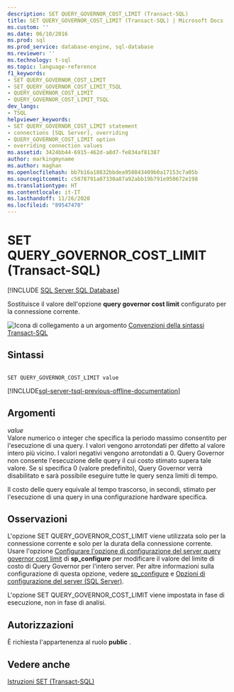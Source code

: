 ```yaml
---
description: SET QUERY_GOVERNOR_COST_LIMIT (Transact-SQL)
title: SET QUERY_GOVERNOR_COST_LIMIT (Transact-SQL) | Microsoft Docs
ms.custom: ''
ms.date: 06/10/2016
ms.prod: sql
ms.prod_service: database-engine, sql-database
ms.reviewer: ''
ms.technology: t-sql
ms.topic: language-reference
f1_keywords:
- SET QUERY_GOVERNOR_COST_LIMIT
- SET_QUERY_GOVERNOR_COST_LIMIT_TSQL
- QUERY_GOVERNOR_COST_LIMIT
- QUERY_GOVERNOR_COST_LIMIT_TSQL
dev_langs:
- TSQL
helpviewer_keywords:
- SET QUERY_GOVERNOR_COST_LIMIT statement
- connections [SQL Server], overriding
- QUERY_GOVERNOR_COST_LIMIT option
- overriding connection values
ms.assetid: 3424bb44-6915-462d-a8d7-fe834af81387
author: markingmyname
ms.author: maghan
ms.openlocfilehash: bb7b16a18832bbdea950843409b0a17153c7a05b
ms.sourcegitcommit: c5078791a07330a87a92abb19b791e950672e198
ms.translationtype: HT
ms.contentlocale: it-IT
ms.lasthandoff: 11/26/2020
ms.locfileid: "89547470"
---
```

# <a name="set-query_governor_cost_limit-transact-sql"></a>SET QUERY_GOVERNOR_COST_LIMIT (Transact-SQL)
[!INCLUDE [SQL Server SQL Database](../../includes/applies-to-version/sql-asdb.md)]

  Sostituisce il valore dell'opzione **query governor cost limit** configurato per la connessione corrente.  
  
 ![Icona di collegamento a un argomento](../../database-engine/configure-windows/media/topic-link.gif "Icona di collegamento a un argomento") [Convenzioni della sintassi Transact-SQL](../../t-sql/language-elements/transact-sql-syntax-conventions-transact-sql.md)  
  
## <a name="syntax"></a>Sintassi  
  
```syntaxsql
  
SET QUERY_GOVERNOR_COST_LIMIT value  
```  
  
[!INCLUDE[sql-server-tsql-previous-offline-documentation](../../includes/sql-server-tsql-previous-offline-documentation.md)]

## <a name="arguments"></a>Argomenti
 *value*  
 Valore numerico o integer che specifica la periodo massimo consentito per l'esecuzione di una query. I valori vengono arrotondati per difetto al valore intero più vicino. I valori negativi vengono arrotondati a 0. Query Governor non consente l'esecuzione delle query il cui costo stimato supera tale valore. Se si specifica 0 (valore predefinito), Query Governor verrà disabilitato e sarà possibile eseguire tutte le query senza limiti di tempo.  
  
 Il costo delle query equivale al tempo trascorso, in secondi, stimato per l'esecuzione di una query in una configurazione hardware specifica.  
  
## <a name="remarks"></a>Osservazioni  
 L'opzione SET QUERY_GOVERNOR_COST_LIMIT viene utilizzata solo per la connessione corrente e solo per la durata della connessione corrente. Usare l'opzione [Configurare l'opzione di configurazione del server query governor cost limit](../../database-engine/configure-windows/configure-the-query-governor-cost-limit-server-configuration-option.md) di **sp_configure** per modificare il valore del limite di costo di Query Governor per l'intero server. Per altre informazioni sulla configurazione di questa opzione, vedere [sp_configure](../../relational-databases/system-stored-procedures/sp-configure-transact-sql.md) e [Opzioni di configurazione del server &#40;SQL Server&#41;](../../database-engine/configure-windows/server-configuration-options-sql-server.md).  
  
 L'opzione SET QUERY_GOVERNOR_COST_LIMIT viene impostata in fase di esecuzione, non in fase di analisi.  
  
## <a name="permissions"></a>Autorizzazioni  
 È richiesta l'appartenenza al ruolo **public** .  
  
## <a name="see-also"></a>Vedere anche  
 [Istruzioni SET &#40;Transact-SQL&#41;](../../t-sql/statements/set-statements-transact-sql.md)  
  
  
